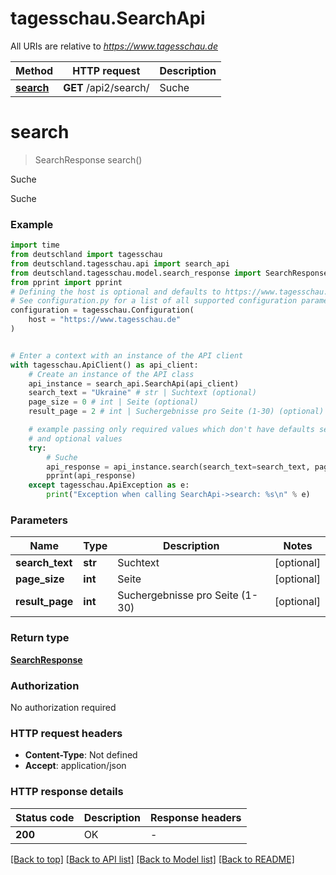 # tagesschau.SearchApi

All URIs are relative to *https://www.tagesschau.de*

Method | HTTP request | Description
------------- | ------------- | -------------
[**search**](SearchApi.md#search) | **GET** /api2/search/ | Suche


# **search**
> SearchResponse search()

Suche

Suche

### Example


```python
import time
from deutschland import tagesschau
from deutschland.tagesschau.api import search_api
from deutschland.tagesschau.model.search_response import SearchResponse
from pprint import pprint
# Defining the host is optional and defaults to https://www.tagesschau.de
# See configuration.py for a list of all supported configuration parameters.
configuration = tagesschau.Configuration(
    host = "https://www.tagesschau.de"
)


# Enter a context with an instance of the API client
with tagesschau.ApiClient() as api_client:
    # Create an instance of the API class
    api_instance = search_api.SearchApi(api_client)
    search_text = "Ukraine" # str | Suchtext (optional)
    page_size = 0 # int | Seite (optional)
    result_page = 2 # int | Suchergebnisse pro Seite (1-30) (optional)

    # example passing only required values which don't have defaults set
    # and optional values
    try:
        # Suche
        api_response = api_instance.search(search_text=search_text, page_size=page_size, result_page=result_page)
        pprint(api_response)
    except tagesschau.ApiException as e:
        print("Exception when calling SearchApi->search: %s\n" % e)
```


### Parameters

Name | Type | Description  | Notes
------------- | ------------- | ------------- | -------------
 **search_text** | **str**| Suchtext | [optional]
 **page_size** | **int**| Seite | [optional]
 **result_page** | **int**| Suchergebnisse pro Seite (1-30) | [optional]

### Return type

[**SearchResponse**](SearchResponse.md)

### Authorization

No authorization required

### HTTP request headers

 - **Content-Type**: Not defined
 - **Accept**: application/json


### HTTP response details

| Status code | Description | Response headers |
|-------------|-------------|------------------|
**200** | OK |  -  |

[[Back to top]](#) [[Back to API list]](../README.md#documentation-for-api-endpoints) [[Back to Model list]](../README.md#documentation-for-models) [[Back to README]](../README.md)


